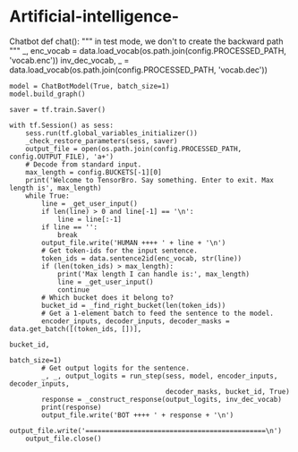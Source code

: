 # Artificial-intelligence-
Chatbot 
def chat():
    """ in test mode, we don't to create the backward path
    """
    _, enc_vocab = data.load_vocab(os.path.join(config.PROCESSED_PATH, 'vocab.enc'))
    inv_dec_vocab, _ = data.load_vocab(os.path.join(config.PROCESSED_PATH, 'vocab.dec'))

    model = ChatBotModel(True, batch_size=1)
    model.build_graph()

    saver = tf.train.Saver()

    with tf.Session() as sess:
        sess.run(tf.global_variables_initializer())
        _check_restore_parameters(sess, saver)
        output_file = open(os.path.join(config.PROCESSED_PATH, config.OUTPUT_FILE), 'a+')
        # Decode from standard input.
        max_length = config.BUCKETS[-1][0]
        print('Welcome to TensorBro. Say something. Enter to exit. Max length is', max_length)
        while True:
            line = _get_user_input()
            if len(line) > 0 and line[-1] == '\n':
                line = line[:-1]
            if line == '':
                break
            output_file.write('HUMAN ++++ ' + line + '\n')
            # Get token-ids for the input sentence.
            token_ids = data.sentence2id(enc_vocab, str(line))
            if (len(token_ids) > max_length):
                print('Max length I can handle is:', max_length)
                line = _get_user_input()
                continue
            # Which bucket does it belong to?
            bucket_id = _find_right_bucket(len(token_ids))
            # Get a 1-element batch to feed the sentence to the model.
            encoder_inputs, decoder_inputs, decoder_masks = data.get_batch([(token_ids, [])], 
                                                                            bucket_id,
                                                                            batch_size=1)
            # Get output logits for the sentence.
            _, _, output_logits = run_step(sess, model, encoder_inputs, decoder_inputs,
                                           decoder_masks, bucket_id, True)
            response = _construct_response(output_logits, inv_dec_vocab)
            print(response)
            output_file.write('BOT ++++ ' + response + '\n')
        output_file.write('=============================================\n')
        output_file.close()
